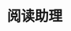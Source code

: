 ---
title: 阅读助理
description: 一个用于辅助阅读的ChatPDF聊天机器人
cover: "./reading-copilot.png"
projectType: 黑客松
productType: Web App
technologies: 
    - Next.js
    - LangChain
    - Azure
teamMembers:
    - Wenwei Lin
    - zR
roles:
    - 产品设计
    - 前端开发
start: 2023-08
end: 2023-08
githubRepo: https://github.com/wenwei-lin/book-copilot-AISkillChallenge
liveDemo: https://wonderful-sea-0b60a9b00.3.azurestaticapps.net/
---